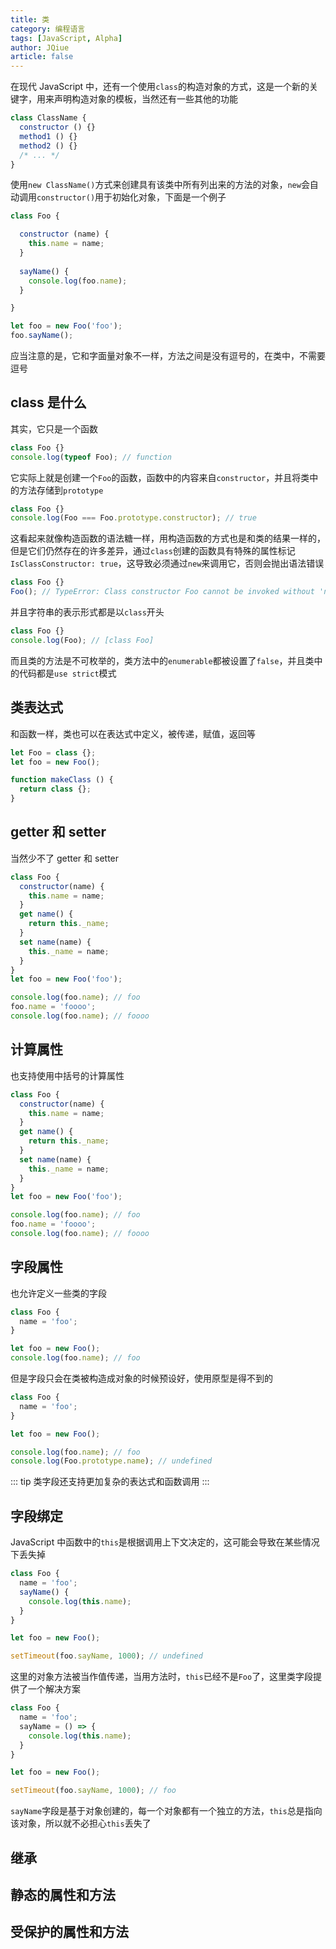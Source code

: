 ```yaml
---
title: 类
category: 编程语言
tags: [JavaScript, Alpha]
author: JQiue
article: false
---
```


在现代 JavaScript 中，还有一个使用`class`的构造对象的方式，这是一个新的关键字，用来声明构造对象的模板，当然还有一些其他的功能

```js
class ClassName {
  constructor () {}
  method1 () {}
  method2 () {}
  /* ... */
}
```

使用`new ClassName()`方式来创建具有该类中所有列出来的方法的对象，`new`会自动调用`constructor()`用于初始化对象，下面是一个例子

```js
class Foo {

  constructor (name) {
    this.name = name;
  }
  
  sayName() {
    console.log(foo.name);
  }

}

let foo = new Foo('foo');
foo.sayName();
```

应当注意的是，它和字面量对象不一样，方法之间是没有逗号的，在类中，不需要逗号

## class 是什么

其实，它只是一个函数

```js
class Foo {}
console.log(typeof Foo); // function
```

它实际上就是创建一个`Foo`的函数，函数中的内容来自`constructor`，并且将类中的方法存储到`prototype`

```js
class Foo {}
console.log(Foo === Foo.prototype.constructor); // true
```

这看起来就像构造函数的语法糖一样，用构造函数的方式也是和类的结果一样的，但是它们仍然存在的许多差异，通过`class`创建的函数具有特殊的属性标记`IsClassConstructor: true`，这导致必须通过`new`来调用它，否则会抛出语法错误

```js
class Foo {}
Foo(); // TypeError: Class constructor Foo cannot be invoked without 'new'
```

并且字符串的表示形式都是以`class`开头

```js
class Foo {}
console.log(Foo); // [class Foo]
```

而且类的方法是不可枚举的，类方法中的`enumerable`都被设置了`false`，并且类中的代码都是`use strict`模式

## 类表达式

和函数一样，类也可以在表达式中定义，被传递，赋值，返回等

```js
let Foo = class {};
let foo = new Foo();

function makeClass () {
  return class {};
}
```

## getter 和 setter

当然少不了 getter 和 setter

```js
class Foo {
  constructor(name) {
    this.name = name;
  }
  get name() {
    return this._name;
  }
  set name(name) {
    this._name = name;
  }
}
let foo = new Foo('foo');

console.log(foo.name); // foo
foo.name = 'foooo';
console.log(foo.name); // foooo
```

## 计算属性

也支持使用中括号的计算属性

```js
class Foo {
  constructor(name) {
    this.name = name;
  }
  get name() {
    return this._name;
  }
  set name(name) {
    this._name = name;
  }
}
let foo = new Foo('foo');

console.log(foo.name); // foo
foo.name = 'foooo';
console.log(foo.name); // foooo
```

## 字段属性

也允许定义一些类的字段

```js
class Foo {
  name = 'foo';
}

let foo = new Foo();
console.log(foo.name); // foo
```

但是字段只会在类被构造成对象的时候预设好，使用原型是得不到的

```js
class Foo {
  name = 'foo';
}

let foo = new Foo();

console.log(foo.name); // foo
console.log(Foo.prototype.name); // undefined
```

::: tip
类字段还支持更加复杂的表达式和函数调用
:::

## 字段绑定

JavaScript 中函数中的`this`是根据调用上下文决定的，这可能会导致在某些情况下丢失掉

```js
class Foo {
  name = 'foo';
  sayName() {
    console.log(this.name);
  }
}

let foo = new Foo();

setTimeout(foo.sayName, 1000); // undefined
```

这里的对象方法被当作值传递，当用方法时，`this`已经不是`Foo`了，这里类字段提供了一个解决方案

```js
class Foo {
  name = 'foo';
  sayName = () => {
    console.log(this.name);
  }
}

let foo = new Foo();

setTimeout(foo.sayName, 1000); // foo
```

`sayName`字段是基于对象创建的，每一个对象都有一个独立的方法，`this`总是指向该对象，所以就不必担心`this`丢失了

## 继承

## 静态的属性和方法

## 受保护的属性和方法
